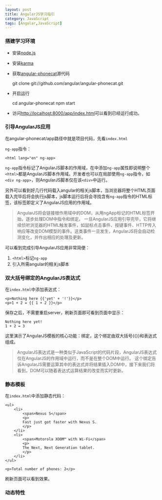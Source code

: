 ```yaml
---
layout: post
title: AngularJS学习指引
category: JavaScript
tags: [Angular,JavaScript]
---
```


### 搭建学习环境

+ 安装[node.js](http://nodejs.org/)

+ 安装[karma](http://karma-runner.github.io/0.12/index.html) 

+ 获取[angular-phonecat](https://github.com/angular/angular-phonecat)源代码


    git clone git://github.com/angular/angular-phonecat.git


+ 开启运行 


    cd angular-phonecat
    npm start


+ 访问[http://localhost:8000/app/index.html](http://localhost:8000/app/index.html)可以看到已经运行成功。

### 引导AngularJS应用

在angular-phonecat/app路径中就是项目代码，先看`index.html`

`ng-app`指令：

    <html lang="en" ng-app>
    
`ng-app`指令标记了AngularJS脚本的作用域，在<html>中添加`ng-app`属性即说明整个`<html>`都是AngularJS脚本作用域。开发者也可以在局部使用`ng-app`指令，如`<div ng-app>`，则AngularJS脚本仅在该`<div>`中运行。

另外可以看到好几行代码载入angular的相关js脚本，当浏览器将整个HTML页面载入完毕后将会执行js脚本，js脚本运行后将会寻找含有`ng-app`指令的HTML标签，该标签即定义了AngularJS应用的作用域。

> AngularJS将会链接根作用域中的DOM，从用ngApp标记的HTML标签开始，逐步处理DOM中指令和绑定。
一旦AngularJS应用引导完毕，它将继续侦听浏览器的HTML触发事件，如鼠标点击事件、按键事件、HTTP传入响应等改变DOM模型的事件。这类事件一旦发生，AngularJS将会自动检测变化，并作出相应的处理及更新。

可以看到完成引导AngularJS应用非常简便：
1. `<html>`标记`ng-app`
2. 引入所需angular的相关js脚本

### 双大括号绑定的AngularJS表达式

在`index.html`中添加表达式：

    <p>Nothing here {{'yet' + '!'}}</p>
    <p>1 + 2 = {{ 1 + 2 }}</p>

保存之后，不需要重启server，刷新页面即可看到页面中显示：

    Nothing here yet!
    1 + 2 = 3

这里演示了AngularJS模板的核心功能：绑定，这个绑定由双大括号{{}}和表达式组成。

> AngularJS表达式是一种类似于JavaScript的代码片段，AngularJS表达式仅在AngularJS的作用域中运行，而不是在整个DOM中运行。
这个绑定告诉AngularJS需要运算其中的表达式并将结果插入DOM中，接下来我们将看到，DOM可以随着表达式运算结果的改变而实时更新。

### 静态模板

在`index.html`中添加静态代码：

```
<ul>
    <li>
        <span>Nexus S</span>
        <p>
        Fast just got faster with Nexus S.
        </p>
    </li>
    <li>
        <span>Motorola XOOM™ with Wi-Fi</span>
        <p>
        The Next, Next Generation tablet.
        </p>
    </li>
</ul>

<p>Total number of phones: 2</p>
```

刷新页面可以看到效果。

### 动态特性

